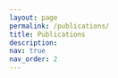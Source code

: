 ```yaml
---
layout: page
permalink: /publications/
title: Publications
description: 
nav: true
nav_order: 2
---
```


<!-- _pages/publications.md -->
<div class="publications">
    <a href="https://scholar.google.com/citations?user=4XlbyzAAAAAJ&hl=fr>Google Scholar</a>

{% bibliography %}

</div>
